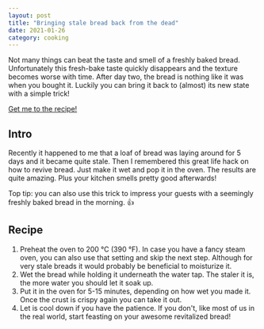 ```yaml
---
layout: post
title: "Bringing stale bread back from the dead"
date: 2021-01-26
category: cooking
---
```


Not many things can beat the taste and smell of a freshly baked bread. Unfortunately this fresh-bake taste quickly disappears and the texture  becomes worse with time. After day two, the bread is nothing like it was when you bought it. Luckily you can bring it back to (almost) its new state with a simple trick!

[Get me to the recipe!](#recipe)

## Intro
Recently it happened to me that a loaf of bread was laying around for 5 days and it became quite stale. Then I remembered this great life hack on how to revive bread. Just make it wet and pop it in the oven. The results are quite amazing. Plus your kitchen smells pretty good afterwards!

Top tip: you can also use this trick to impress your guests with a seemingly freshly baked bread in the morning. 👍

## Recipe
1. Preheat the oven to 200 °C (390 °F). In case you have a fancy steam oven, you can also use that setting and skip the next step. Although for very stale breads it would probably be beneficial to moisturize it.
2. Wet the bread while holding it underneath the water tap. The staler it is, the more water you should let it soak up.
3. Put it in the oven for 5-15 minutes, depending on how wet you made it. Once the crust is crispy again you can take it out.
4. Let is cool down if you have the patience. If you don't, like most of us in the real world, start feasting on your awesome revitalized bread!